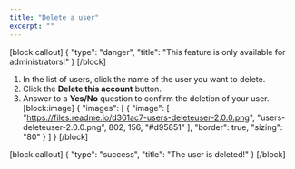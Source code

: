 ```yaml
---
title: "Delete a user"
excerpt: ""
---
```

[block:callout]
{
  "type": "danger",
  "title": "This feature is only available for administrators!"
}
[/block]
1. In the list of users, click the name of the user you want to delete.
2. Click the **Delete this account** button.
3. Answer to a **Yes/No** question to confirm the deletion of your user.
[block:image]
{
  "images": [
    {
      "image": [
        "https://files.readme.io/d361ac7-users-deleteuser-2.0.0.png",
        "users-deleteuser-2.0.0.png",
        802,
        156,
        "#d95851"
      ],
      "border": true,
      "sizing": "80"
    }
  ]
}
[/block]

[block:callout]
{
  "type": "success",
  "title": "The user is deleted!"
}
[/block]
